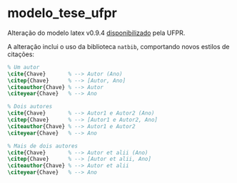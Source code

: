# modelo_tese_ufpr
Alteração do modelo latex v0.9.4 [disponibilizado](http://web.inf.ufpr.br/pos/alunos) pela UFPR.

A alteração inclui o uso da biblioteca `natbib`, comportando novos estilos de citações:

```latex
% Um autor
\cite{Chave}       % --> Autor (Ano)
\citep{Chave}      % --> [Autor, Ano]
\citeauthor{Chave} % --> Autor
\citeyear{Chave}   % --> Ano

% Dois autores
\cite{Chave}       % --> Autor1 e Autor2 (Ano)
\citep{Chave}      % --> [Autor1 e Autor2, Ano]
\citeauthor{Chave} % --> Autor1 e Autor2
\citeyear{Chave}   % --> Ano

% Mais de dois autores
\cite{Chave}       % --> Autor et alii (Ano)
\citep{Chave}      % --> [Autor et alii, Ano]
\citeauthor{Chave} % --> Autor et alii
\citeyear{Chave}   % --> Ano

```
